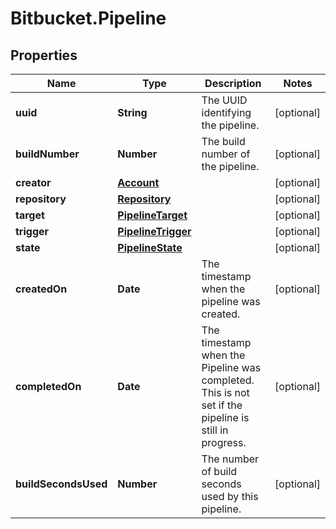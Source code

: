 # Bitbucket.Pipeline

## Properties

Name | Type | Description | Notes
------------ | ------------- | ------------- | -------------
**uuid** | **String** | The UUID identifying the pipeline. | [optional] 
**buildNumber** | **Number** | The build number of the pipeline. | [optional] 
**creator** | [**Account**](Account.md) |  | [optional] 
**repository** | [**Repository**](Repository.md) |  | [optional] 
**target** | [**PipelineTarget**](PipelineTarget.md) |  | [optional] 
**trigger** | [**PipelineTrigger**](PipelineTrigger.md) |  | [optional] 
**state** | [**PipelineState**](PipelineState.md) |  | [optional] 
**createdOn** | **Date** | The timestamp when the pipeline was created. | [optional] 
**completedOn** | **Date** | The timestamp when the Pipeline was completed. This is not set if the pipeline is still in progress. | [optional] 
**buildSecondsUsed** | **Number** | The number of build seconds used by this pipeline. | [optional] 


